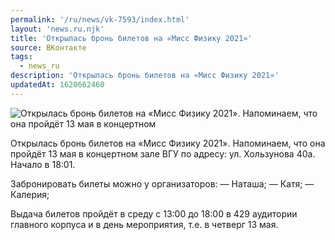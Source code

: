 ```yaml
---
permalink: '/ru/news/vk-7593/index.html'
layout: 'news.ru.njk'
title: 'Открылась бронь билетов на «Мисс Физику 2021»'
source: ВКонтакте
tags:
  - news_ru
description: 'Открылась бронь билетов на «Мисс Физику 2021»'
updatedAt: 1620662460
---
```

![Открылась бронь билетов на «Мисс Физику 2021». Напоминаем, что она пройдёт 13 мая в концертном](https://sun9-41.userapi.com/sun9-4/impg/nGf70_NJgzZSVXPfz5k6Kq0q7leT_1H48T0MhA/YqN03OceXqI.jpg?size=720x1080&quality=96&sign=5ff5710c83430664c47844720c6af5b6&c_uniq_tag=XHhP5aohFv93oNrWOL6Rm1n3D3ab-gS27YQwJRozSKI&type=album)

Открылась бронь билетов на «Мисс Физику 2021». Напоминаем, что она пройдёт 13 мая в концертном зале ВГУ по адресу: ул. Хользунова 40а. Начало в 18:01.

Забронировать билеты можно у организаторов:
— Наташа;
— Катя;
— Калерия;

Выдача билетов пройдёт в среду с 13:00 до 18:00 в 429 аудитории главного корпуса и в день мероприятия, т.е. в четверг 13 мая.
